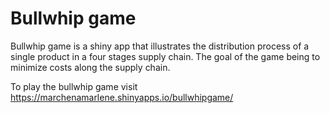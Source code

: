 # Bullwhip game
Bullwhip game is a shiny app that illustrates the distribution process of a single product in a four stages supply chain. The goal of the game being to minimize costs along the supply chain.

To play the bullwhip game visit https://marchenamarlene.shinyapps.io/bullwhipgame/
